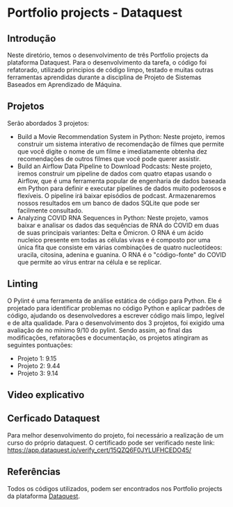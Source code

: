 # Portfolio projects - Dataquest

## Introdução

Neste diretório, temos o desenvolvimento de três Portfolio projects da plataforma Dataquest. Para o desenvolvimento da tarefa, o código foi refatorado, utilizado principios de código limpo, testado e muitas outras ferramentas aprendidas durante a disciplina de Projeto de Sistemas Baseados em Aprendizado de Máquina.

## Projetos
Serão abordados 3 projetos:
* Build a Movie Recommendation System in Python: Neste projeto, iremos construir um sistema interativo de recomendação de filmes que permite que você digite o nome de um filme e imediatamente obtenha dez recomendações de outros filmes que você pode querer assistir. 
* Build an Airflow Data Pipeline to Download Podcasts: Neste projeto, iremos construir um pipeline de dados com quatro etapas usando o Airflow, que é uma ferramenta popular de engenharia de dados baseada em Python para definir e executar pipelines de dados muito poderosos e flexíveis. O pipeline irá baixar episódios de podcast. Armazenaremos nossos resultados em um banco de dados SQLite que pode ser facilmente consultado.
* Analyzing COVID RNA Sequences in Python: Neste projeto, vamos baixar e analisar os dados das sequências de RNA do COVID em duas de suas principais variantes: Delta e Ômicron. O RNA é um ácido nucleico presente em todas as células vivas e é composto por uma única fita que consiste em várias combinações de quatro nucleotídeos: uracila, citosina, adenina e guanina. O RNA é o "código-fonte" do COVID que permite ao vírus entrar na célula e se replicar.

## Linting
O Pylint é uma ferramenta de análise estática de código para Python. Ele é projetado para identificar problemas no código Python e aplicar padrões de código, ajudando os desenvolvedores a escrever código mais limpo, legível e de alta qualidade. Para o desenvolvimento dos 3 projetos, foi exigido uma avaliação de no mínimo 9/10 do pylint. Sendo assim, ao final das modificações, refatorações e documentação, os projetos atingiram as seguintes pontuações:
* Projeto 1: 9.15
* Projeto 2: 9.44
* Projeto 3: 9.14

## Video explicativo

## Cerficado Dataquest
Para melhor desenvolvimento do projeto, foi necessário a realização de um curso do próprio dataquest. O certificado pode ser verificado neste link: https://app.dataquest.io/verify_cert/15QZQ6F0JYLUFHCEDO45/ 


## Referências
Todos os códigos utilizados, podem ser encontrados nos Portfolio projects da plataforma [Dataquest](https://app.dataquest.io/).
